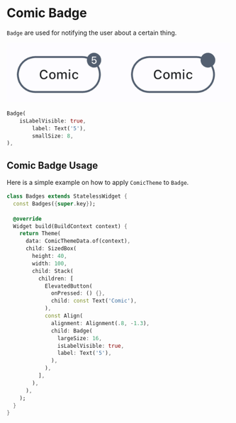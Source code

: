 # Comic Badge


`Badge` are used for notifying the user about a certain thing. 


![Comic Badge](../../images/comic.badge.png)

```dart
Badge(
    isLabelVisible: true,
        label: Text('5'),
        smallSize: 8,
),
```

## Comic Badge Usage

Here is a simple example on how to apply `ComicTheme` to `Badge`.

```dart
class Badges extends StatelessWidget {
  const Badges({super.key});

  @override
  Widget build(BuildContext context) {
    return Theme(
      data: ComicThemeData.of(context),
      child: SizedBox(
        height: 40,
        width: 100,
        child: Stack(
          children: [
            ElevatedButton(
              onPressed: () {},
              child: const Text('Comic'),
            ),
            const Align(
              alignment: Alignment(.8, -1.3),
              child: Badge(
                largeSize: 16,
                isLabelVisible: true,
                label: Text('5'),
              ),
            ),
          ],
        ),
      ),
    );
  }
}
```